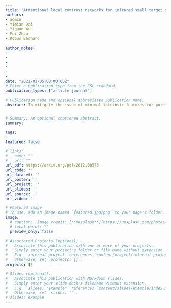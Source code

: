 ```yaml
---
title: "Attentional local contrast networks for infrared small target detection"
authors:
- admin
- Yimian Dai
- Yiquan Wu
- Fei Zhou
- Kobus Barnard
  
author_notes:
- 
- 
- 
- 
- 
- 
date: "2021-01-05T00:00:00Z"
# Enter a publication type from the CSL standard.
publication_types: ["article-journal"]

# Publication name and optional abbreviated publication name.
abstract: To mitigate the issue of minimal intrinsic features for pure data-driven methods, in this paper, we propose a novel model-driven deep network for infrared small target detection, which combines discriminative networks and conventional model driven methods to make use of both labeled data and the domain knowledge. By designing a feature map cyclic shift scheme, we modularize a conventional local contrast measure method as a depth-wise parameterless nonlinear feature refinement layer in an end-to-end network, which encodes relatively long-range contextual interactions with clear physical interpretability. To highlight and preserve the small target features, we also exploit a bottom-up attentional modulation integrating the smaller scale subtle details of low-level features into high-level features of deeper layers. We conduct detailed ablation studies with varying network depths to empirically verify the effectiveness and efficiency of the design of each component in our network architecture. We also compare the performance of our network against other model-driven methods and deep networks on the open SIRST dataset as well. The results suggest that our network yields a performance boost over its competitors. Our code, trained models, and results are available online1.


# Summary. An optional shortened abstract.
summary: 

tags:
- 
featured: false

# links:
# - name: ""
#   url: ""
url_pdf: https://arxiv.org/pdf/2012.08573
url_code: ''
url_dataset: ''
url_poster: ''
url_project: ''
url_slides: ''
url_source: ''
url_video: ''

# Featured image
# To use, add an image named `featured.jpg/png` to your page's folder. 
image:
  # caption: 'Image credit: [**Unsplash**](https://unsplash.com/photos/jdD8gXaTZsc)'
  # focal_point: ""
  preview_only: false

# Associated Projects (optional).
#   Associate this publication with one or more of your projects.
#   Simply enter your project's folder or file name without extension.
#   E.g. `internal-project` references `content/project/internal-project/index.md`.
#   Otherwise, set `projects: []`.
projects: []

# Slides (optional).
#   Associate this publication with Markdown slides.
#   Simply enter your slide deck's filename without extension.
#   E.g. `slides: "example"` references `content/slides/example/index.md`.
#   Otherwise, set `slides: ""`.
# slides: example
---
```

